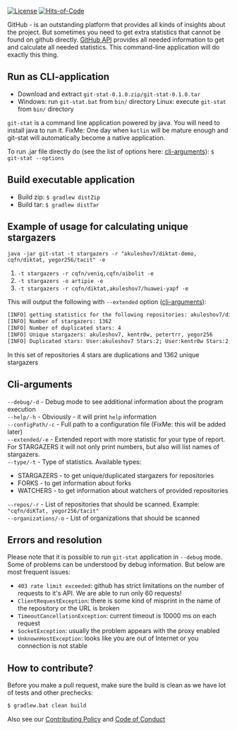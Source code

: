 [![License](https://img.shields.io/github/license/akuleshov7/git-stat)](https://github.com/git-stat/blob/master/LICENSE)
[![Hits-of-Code](https://hitsofcode.com/github/akuleshov7/git-stat?branch=main)](https://hitsofcode.com/view/github/akuleshov7/git-stat?branch=main)


GitHub - is an outstanding platform that provides all kinds of insights about the project.
But sometimes you need to get extra statistics that cannot be found on github directly.
[GitHub API](https://developer.github.com/v3/) provides all needed information to get and calculate all needed statistics.
This command-line application will do exactly this thing.

## Run as CLI-application
- Download and extract `git-stat-0.1.0.zip/git-stat-0.1.0.tar`
- Windows: run `git-stat.bat` from `bin/` directory
  Linux: execute `git-stat` from `bin/` directory

`git-stat` is a command line application powered by java. You will need to install java to run it.
FixMe: One day when `kotlin` will be mature enough and git-stat will automatically become a native application.

To run .jar file directly do (see the list of options here: [cli-arguments](#arguments)):
`$ git-stat --options`

## Build executable application 
- Build zip: `$ gradlew distZip`
- Build tar: `$ gradlew distTar`

## Example of usage for calculating unique stargazers 
`java -jar git-stat -t stargazers -r "akuleshov7/diktat-demo, cqfn/diktat, yegor256/tacit" -e`

1) `-t stargazers -r cqfn/veniq,cqfn/aibolit -e`
2) `-t stargazers -o artipie -e`
3) `-t stargazers -r cqfn/diktat,akuleshov7/huawei-yapf -e`

This will output the following with `--extended` option ([cli-arguments](#arguments)):
```bash
[INFO] getting statistics for the following repositories: akuleshov7/diktat-demo, cqfn/diktat, yegor256/tacit
[INFO] Number of stargazers: 1362
[INFO] Number of duplicated stars: 4
[INFO] Unique stargazers: akuleshov7, kentr0w, petertrr, yegor256
[INFO] Duplicated stars: User:akuleshov7 Stars:2; User:kentr0w Stars:2; User:petertrr Stars:2; User:yegor256 Stars:2
```

In this set of repositories 4 stars are duplications and 1362 unique stargazers

## <a name="arguments"></a> Cli-arguments
`--debug/-d` - Debug mode to see additional information about the program execution \
`--help/-h` - Obviously - it will print `help` information \
`--configPath/-c` - Full path to a configuration file (FixMe: this will be added later) \
`--extended/-e` - Extended report with more statistic for your type of report. For STARGAZERS it will not only print numbers, but also will list names of stargazers. \
`--type/-t` - Type of statistics. Available types:
- STARGAZERS - to get unique/duplicated stargazers for repositories
- FORKS - to get information about forks
- WATCHERS - to get information about watchers of provided repositories

`--repos/-r` - List of repositories that should be scanned. Example: `"cqfn/diKTat, yegor256/tacit"` \
`--organizations/-o` - List of organizations that should be scanned
 
## Errors and resolution
Please note that it is possible to run `git-stat` application in `--debug` mode. Some of problems can be understood by debug information.
But below are most frequent issues: 
- `403 rate limit exceeded`: github has strict limitations on the number of requests to it's API. We are able to run only 60 requests!
- `ClientRequestException`: there is some kind of misprint in the name of the repository or the URL is broken
- `TimeoutCancellationException`: current timeout is 10000 ms on each request
- `SocketException`: usually the problem appears with the proxy enabled
- `UnknownHostException`: looks like you are out of Internet or you connection is not stable

## How to contribute?

Before you make a pull request, make sure the build is clean as we have lot of tests and other prechecks:

```bash
$ gradlew.bat clean build
```

Also see our [Contributing Policy](CONTRIBUTING.md) and [Code of Conduct](CODE_OF_CONDUCT.md)
